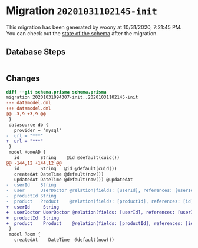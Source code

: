 # Migration `20201031102145-init`

This migration has been generated by woony at 10/31/2020, 7:21:45 PM.
You can check out the [state of the schema](./schema.prisma) after the migration.

## Database Steps

```sql

```

## Changes

```diff
diff --git schema.prisma schema.prisma
migration 20201031094307-init..20201031102145-init
--- datamodel.dml
+++ datamodel.dml
@@ -3,9 +3,9 @@
 }
 datasource db {
   provider = "mysql"
-  url = "***"
+  url = "***"
 }
 model HomeAD {
   id        String    @id @default(cuid())
@@ -144,12 +144,12 @@
   id        String   @id @default(cuid())
   createdAt DateTime @default(now())
   updatedAt DateTime @default(now()) @updatedAt
-  userId    String
-  user      UserDoctor @relation(fields: [userId], references: [userId])
-  productId String
-  product   Product    @relation(fields: [productId], references: [id])
+  userId     String
+  userDoctor UserDoctor @relation(fields: [userId], references: [userId])
+  productId  String
+  product    Product    @relation(fields: [productId], references: [id])
 }
 model Room {
   createdAt    DateTime  @default(now())
```


